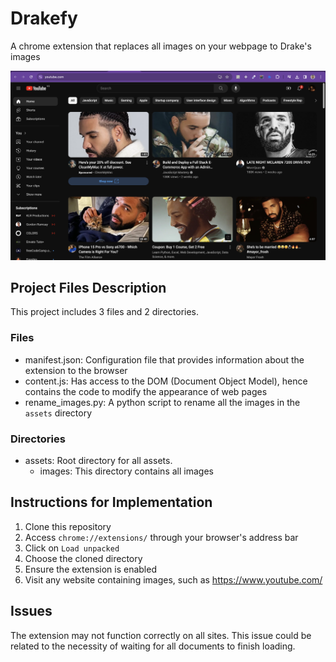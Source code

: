 # Drakefy

A chrome extension that replaces all images on your webpage to Drake's images

![drakefy screeenshot](assets/images/screenshot.png)

## Project Files Description
This project includes 3 files and 2 directories.

### Files
- manifest.json: Configuration file that provides information about the extension to the browser
- content.js: Has access to the DOM (Document Object Model), hence contains the code to modify the appearance of web pages
- rename_images.py: A python script to rename all the images in the `assets` directory

### Directories
- assets: Root directory for all assets.
    - images: This directory contains all images

## Instructions for Implementation
1. Clone this repository
2. Access `chrome://extensions/` through your browser's address bar
3. Click on `Load unpacked`
4. Choose the cloned directory
5. Ensure the extension is enabled
6. Visit any website containing images, such as https://www.youtube.com/

## Issues
The extension may not function correctly on all sites. This issue could be related to the necessity of waiting for all documents to finish loading.
